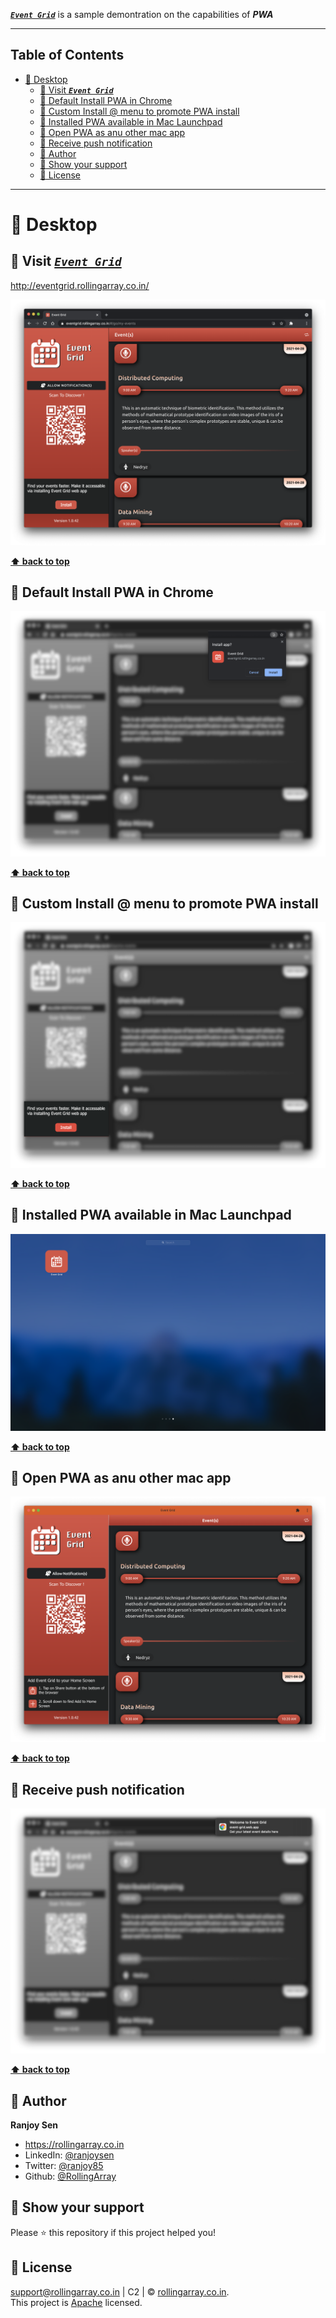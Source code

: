 
***[`Event Grid`](http://eventgrid.rollingarray.co.in/)*** is a sample demontration on the capabilities of ***PWA***

---

## Table of Contents
- [:link: Desktop](#link-desktop)
  - [:link: Visit ***`Event Grid`***](#link-visit-event-grid)
  - [:link: Default Install PWA in Chrome](#link-default-install-pwa-in-chrome)
  - [:link: Custom Install @ menu to promote PWA install](#link-custom-install--menu-to-promote-pwa-install)
  - [:link: Installed PWA available in Mac Launchpad](#link-installed-pwa-available-in-mac-launchpad)
  - [:link: Open PWA as anu other mac app](#link-open-pwa-as-anu-other-mac-app)
  - [:link: Receive push notification](#link-receive-push-notification)
  - [:link: Author](#link-author)
  - [:link: Show your support](#link-show-your-support)
  - [:link: License](#link-license)


---
# :link: Desktop
## :link: Visit ***[`Event Grid`](http://eventgrid.rollingarray.co.in/)***
http://eventgrid.rollingarray.co.in/

<img src="https://github.com/RollingArray/event-grid-app/blob/main/app-shots/desktop-1.png?raw=true" alt="demo"/>

**[⬆ back to top](#table-of-contents)**

## :link: Default Install PWA in Chrome

<img src="https://github.com/RollingArray/event-grid-app/blob/main/app-shots/desktop-2.png?raw=true" alt="demo"/>

**[⬆ back to top](#table-of-contents)**

## :link: Custom Install @ menu to promote PWA install

<img src="https://github.com/RollingArray/event-grid-app/blob/main/app-shots/desktop-3.png?raw=true" alt="demo"/>

**[⬆ back to top](#table-of-contents)**


## :link: Installed PWA available in Mac Launchpad 

<img src="https://github.com/RollingArray/event-grid-app/blob/main/app-shots/desktop-4.png?raw=true" alt="demo"/>

**[⬆ back to top](#table-of-contents)**

## :link: Open PWA as anu other mac app 

<img src="https://github.com/RollingArray/event-grid-app/blob/main/app-shots/desktop-5.png?raw=true" alt="demo"/>

**[⬆ back to top](#table-of-contents)**

## :link: Receive push notification

<img src="https://github.com/RollingArray/event-grid-app/blob/main/app-shots/desktop-6.png?raw=true" alt="demo"/>

**[⬆ back to top](#table-of-contents)**

## :link: Author
**Ranjoy Sen**

- https://rollingarray.co.in
- LinkedIn: [@ranjoysen](Https://www.Linkedin.Com/in/ranjoysen)
- Twitter: [@ranjoy85](Https://twitter.Com/ranjoy85)
- Github: [@RollingArray](https://github.com/RollingArray)

## :link: Show your support

Please ⭐️ this repository if this project helped you!


## :link: License
support@rollingarray.co.in | C2 | © [rollingarray.co.in](http://rollingarray.co.in/).<br />
This project is [Apache](https://github.com/RollingArray/event-grid-app/blob/main/LICENSE) licensed.